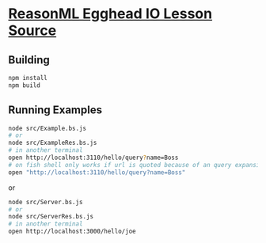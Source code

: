 # [ReasonML Egghead IO Lesson Source](https://egghead.io/courses/making-an-http-server-in-reasonml-on-top-of-node-js-dab086a2)

## Building

```sh
npm install
npm build
```

## Running Examples

```sh
node src/Example.bs.js
# or
node src/ExampleRes.bs.js
# in another terminal
open http://localhost:3110/hello/query?name=Boss
# on fish shell only works if url is quoted because of an query expansion quirk
open "http://localhost:3110/hello/query?name=Boss"
```
or

```sh
node src/Server.bs.js
# or
node src/ServerRes.bs.js
# in another terminal
open http://localhost:3000/hello/joe

```
